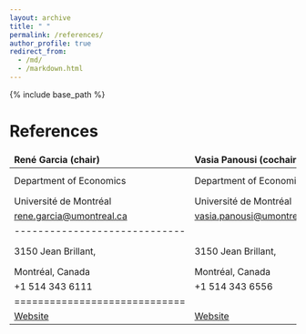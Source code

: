 ```yaml
---
layout: archive
title: " "
permalink: /references/
author_profile: true
redirect_from: 
  - /md/
  - /markdown.html
---
```


{% include base_path %}

References
======
<style>
td, th {
   border: none!important;
}
</style>

| René Garcia (chair)  | Vasia Panousi (cochair) | Caio Almeida  |
|:--------|:-------|:--------|
| Department of Economics    | Department of Economics    | Bendheim Center for Finance   |
| Université de Montréal   | Université de Montréal   | Princeton University   |
|  [rene.garcia@umontreal.ca](rene.garcia@umontreal.ca)   | [vasia.panousi@umontreal.ca](vasia.panousi@umontreal.ca)   | [calmeida@princeton.edu](calmeida@princeton.edu)   |
|-----------------------------|
| 3150 Jean Brillant,  | 3150 Jean Brillant,   | Julis Romo Rabinowitz Building,    |
| Montréal, Canada  | Montréal, Canada   | Room 306B,    |
| +1 514 343 6111  | +1 514 343 6556   | New Jersey, USA    |
|=============================|
| [Website](https://myrenegarcia.com)    | [Website](https://sites.google.com/site/panousi/)   | [Website](http://www.fgv.br/professor/epge/calmeida/)    |

